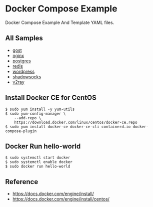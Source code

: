 # Docker Compose Example
Docker Compose Example And Template YAML files.

## All Samples
- [gost](./gost/README.md)
- [nginx](./nginx/README.md)
- [postgres](./postgres/README.md)
- [redis](./redis/README.md)
- [wordpress](./wordpress/README.md)
- [shadowsocks](./shadowsocks/README.md)
- [v2ray](./v2ray/README.md)


## Install Docker CE for CentOS

```shell
$ sudo yum install -y yum-utils
$ sudo yum-config-manager \
    --add-repo \
    https://download.docker.com/linux/centos/docker-ce.repo
$ sudo yum install docker-ce docker-ce-cli containerd.io docker-compose-plugin
```

## Docker Run hello-world

```shell
$ sudo systemctl start docker
$ sudo systemctl enable docker
$ sudo docker run hello-world
```

## Reference

- https://docs.docker.com/engine/install/
- https://docs.docker.com/engine/install/centos/